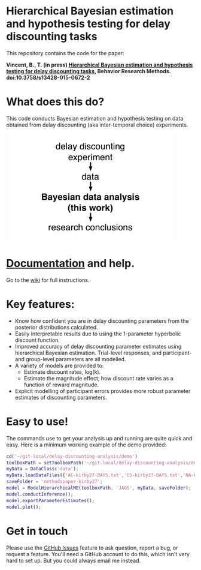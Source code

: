 # Hierarchical Bayesian estimation and hypothesis testing for delay discounting tasks


This repository contains the code for the paper:

**Vincent, B., T. (in press) [Hierarchical Bayesian estimation and hypothesis testing for delay discounting tasks](http://link.springer.com/article/10.3758%2Fs13428-015-0672-2), Behavior Research Methods. doi:10.3758/s13428-015-0672-2**

# What does this do?

This code conducts Bayesian estimation and hypothesis testing on data obtained from delay discounting (aka inter-temporal choice) experiments.

![](img/overview.png)

# [Documentation](https://github.com/drbenvincent/delay-discounting-analysis/wiki) and help.
Go to the [wiki](https://github.com/drbenvincent/delay-discounting-analysis/wiki) for full instructions.


# Key features:

* Know how confident you are in delay discounting parameters from the posterior distributions calculated.
* Easily interpretable results due to using the 1-parameter hyperbolic discount function.
* Improved accuracy of delay discounting parameter estimates using hierarchical Bayesian estimation. Trial-level responses, and participant- and group-level parameters are all modelled.
* A variety of models are provided to:
  * Estimate discount rates, log(k).
  * Estimate the magnitude effect; how discount rate varies as a function of reward magnitude.
* Explicit modelling of participant errors provides more robust parameter estimates of discounting parameters.

# Easy to use!
The commands use to get your analysis up and running are quite quick and easy. Here is a minimum working example of the demo provided:

```matlab
cd('~/git-local/delay-discounting-analysis/demo')
toolboxPath = setToolboxPath('~/git-local/delay-discounting-analysis/ddToolbox')
myData = DataClass('data');
myData.loadDataFiles({'AC-kirby27-DAYS.txt','CS-kirby27-DAYS.txt','NA-kirby27-DAYS.txt','SB-kirby27-DAYS.txt','bv-kirby27.txt','rm-kirby27.txt','vs-kirby27.txt','BL-kirby27.txt','EP-kirby27.txt','JR-kirby27.txt','KA-kirby27.txt','LJ-kirby27.txt','LY-kirby27.txt','SK-kirby27.txt','VD-kirby27.txt'});
saveFolder = 'methodspaper-kirby27';
model = ModelHierarchicalME(toolboxPath, 'JAGS', myData, saveFolder);
model.conductInference();
model.exportParameterEstimates();
model.plot();
```
# Get in touch
Please use the [GitHub Issues](https://github.com/drbenvincent/delay-discounting-analysis/issues) feature to ask question, report a bug, or request a feature. You'll need a GitHub account to do this, which isn't very hard to set up. But you could always email me instead.
